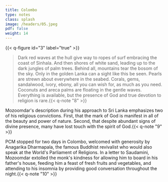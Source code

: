 ```yaml
---
title: Colombo
type: notes
class: splash
image: /headers/05.jpeg
pdf: false
weight: 14
---
```


{{< q-figure id="3" label="true" >}}


> Dark red waves at the hull give way to ropes of surf embracing the
coast of Sinhala. And then shores of white sand, leading up to the dark
jungles of palm trees. Behind all, mountains tear the bosom of the sky.
Only in the golden Lanka can a sight like this be seen. Pearls are
strewn about everywhere in the seabed. Corals, gems, sandalwood, ivory,
ebony, all you can wish for, as much as you need. Coconuts and areca
palms are floating in the gentle waves. Everything is available, but the
presence of God and true devotion to religion is rare.{{< q-note "8" >}}

Mozoomdar's description during his approach to Sri Lanka emphasizes two
of his religious convictions. First, that the mark of God is manifest in
all of the beauty and power of nature. Second, that despite abundant
signs of divine presence, many have lost touch with the spirit of
God.{{< q-note "9" >}}

PCM stopped for two days in Colombo, welcomed with generosity by
Anagarika Dharmapala, the famous Buddhist revivalist who would also
speak at the World's Parliament of Religions. In a letter to Saudamini,
Mozoomdar extolled the monk's kindness for allowing him to board in his
father's house, feeding him a feast of fresh fruits and vegetables, and
attending to his insomnia by providing good conversation throughout the
night.{{< q-note "10" >}}
